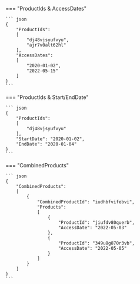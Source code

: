 === "ProductIds & AccessDates"

    ``` json
    {
        "ProductIds": 
        [
            "dj48vjsyufvyu",
            "ajr7v0alt62hl"
        ],
        "AccessDates": 
        [
            "2020-01-02",
            "2022-05-15"
        ]
    }
    ```

=== "ProductIds & Start/EndDate"

    ``` json
    {
        "ProductIds": 
        [
            "dj48vjsyufvyu"
        ],
        "StartDate": "2020-01-02",
        "EndDate": "2020-01-04"
    }
    ```

=== "CombinedProducts"

    ``` json
    {
        "CombinedProducts": 
        [
            {
                "CombinedProductId": "iudhbfvifebvi",
                "Products": 
                [
                    {
                        "ProductId": "jiufdv80querb",
                        "AccessDate": "2022-05-03"
                    },
                    {
                        "ProductId": "349u8g870r3vb",
                        "AccessDate": "2022-05-05"
                    }
                ]
            }
        ]
    }
    ```
